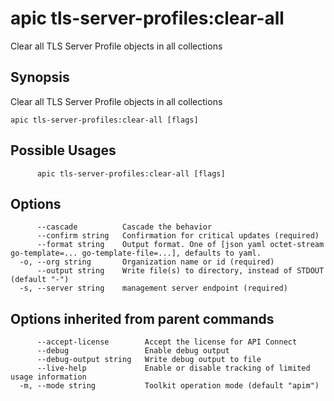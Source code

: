 # apic tls-server-profiles:clear-all

Clear all TLS Server Profile objects in all collections

## Synopsis

Clear all TLS Server Profile objects in all collections

```
apic tls-server-profiles:clear-all [flags]
```

## Possible Usages

```
      apic tls-server-profiles:clear-all [flags]
```

## Options

```
      --cascade          Cascade the behavior
      --confirm string   Confirmation for critical updates (required)
      --format string    Output format. One of [json yaml octet-stream go-template=... go-template-file=...], defaults to yaml.
  -o, --org string       Organization name or id (required)
      --output string    Write file(s) to directory, instead of STDOUT (default "-")
  -s, --server string    management server endpoint (required)
```

## Options inherited from parent commands

```
      --accept-license        Accept the license for API Connect
      --debug                 Enable debug output
      --debug-output string   Write debug output to file
      --live-help             Enable or disable tracking of limited usage information
  -m, --mode string           Toolkit operation mode (default "apim")
```
